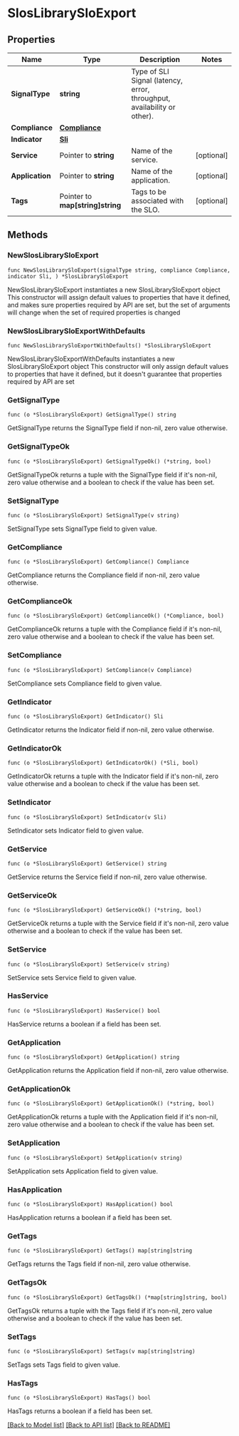 # SlosLibrarySloExport

## Properties

Name | Type | Description | Notes
------------ | ------------- | ------------- | -------------
**SignalType** | **string** | Type of SLI Signal (latency, error, throughput, availability or other). | 
**Compliance** | [**Compliance**](Compliance.md) |  | 
**Indicator** | [**Sli**](Sli.md) |  | 
**Service** | Pointer to **string** | Name of the service. | [optional] 
**Application** | Pointer to **string** | Name of the application. | [optional] 
**Tags** | Pointer to **map[string]string** | Tags to be associated with the SLO. | [optional] 

## Methods

### NewSlosLibrarySloExport

`func NewSlosLibrarySloExport(signalType string, compliance Compliance, indicator Sli, ) *SlosLibrarySloExport`

NewSlosLibrarySloExport instantiates a new SlosLibrarySloExport object
This constructor will assign default values to properties that have it defined,
and makes sure properties required by API are set, but the set of arguments
will change when the set of required properties is changed

### NewSlosLibrarySloExportWithDefaults

`func NewSlosLibrarySloExportWithDefaults() *SlosLibrarySloExport`

NewSlosLibrarySloExportWithDefaults instantiates a new SlosLibrarySloExport object
This constructor will only assign default values to properties that have it defined,
but it doesn't guarantee that properties required by API are set

### GetSignalType

`func (o *SlosLibrarySloExport) GetSignalType() string`

GetSignalType returns the SignalType field if non-nil, zero value otherwise.

### GetSignalTypeOk

`func (o *SlosLibrarySloExport) GetSignalTypeOk() (*string, bool)`

GetSignalTypeOk returns a tuple with the SignalType field if it's non-nil, zero value otherwise
and a boolean to check if the value has been set.

### SetSignalType

`func (o *SlosLibrarySloExport) SetSignalType(v string)`

SetSignalType sets SignalType field to given value.


### GetCompliance

`func (o *SlosLibrarySloExport) GetCompliance() Compliance`

GetCompliance returns the Compliance field if non-nil, zero value otherwise.

### GetComplianceOk

`func (o *SlosLibrarySloExport) GetComplianceOk() (*Compliance, bool)`

GetComplianceOk returns a tuple with the Compliance field if it's non-nil, zero value otherwise
and a boolean to check if the value has been set.

### SetCompliance

`func (o *SlosLibrarySloExport) SetCompliance(v Compliance)`

SetCompliance sets Compliance field to given value.


### GetIndicator

`func (o *SlosLibrarySloExport) GetIndicator() Sli`

GetIndicator returns the Indicator field if non-nil, zero value otherwise.

### GetIndicatorOk

`func (o *SlosLibrarySloExport) GetIndicatorOk() (*Sli, bool)`

GetIndicatorOk returns a tuple with the Indicator field if it's non-nil, zero value otherwise
and a boolean to check if the value has been set.

### SetIndicator

`func (o *SlosLibrarySloExport) SetIndicator(v Sli)`

SetIndicator sets Indicator field to given value.


### GetService

`func (o *SlosLibrarySloExport) GetService() string`

GetService returns the Service field if non-nil, zero value otherwise.

### GetServiceOk

`func (o *SlosLibrarySloExport) GetServiceOk() (*string, bool)`

GetServiceOk returns a tuple with the Service field if it's non-nil, zero value otherwise
and a boolean to check if the value has been set.

### SetService

`func (o *SlosLibrarySloExport) SetService(v string)`

SetService sets Service field to given value.

### HasService

`func (o *SlosLibrarySloExport) HasService() bool`

HasService returns a boolean if a field has been set.

### GetApplication

`func (o *SlosLibrarySloExport) GetApplication() string`

GetApplication returns the Application field if non-nil, zero value otherwise.

### GetApplicationOk

`func (o *SlosLibrarySloExport) GetApplicationOk() (*string, bool)`

GetApplicationOk returns a tuple with the Application field if it's non-nil, zero value otherwise
and a boolean to check if the value has been set.

### SetApplication

`func (o *SlosLibrarySloExport) SetApplication(v string)`

SetApplication sets Application field to given value.

### HasApplication

`func (o *SlosLibrarySloExport) HasApplication() bool`

HasApplication returns a boolean if a field has been set.

### GetTags

`func (o *SlosLibrarySloExport) GetTags() map[string]string`

GetTags returns the Tags field if non-nil, zero value otherwise.

### GetTagsOk

`func (o *SlosLibrarySloExport) GetTagsOk() (*map[string]string, bool)`

GetTagsOk returns a tuple with the Tags field if it's non-nil, zero value otherwise
and a boolean to check if the value has been set.

### SetTags

`func (o *SlosLibrarySloExport) SetTags(v map[string]string)`

SetTags sets Tags field to given value.

### HasTags

`func (o *SlosLibrarySloExport) HasTags() bool`

HasTags returns a boolean if a field has been set.


[[Back to Model list]](../README.md#documentation-for-models) [[Back to API list]](../README.md#documentation-for-api-endpoints) [[Back to README]](../README.md)


